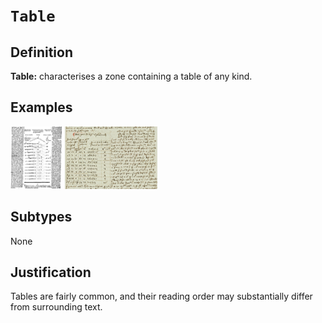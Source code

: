 # `Table`

## Definition

**Table:** characterises a zone containing a table of any kind.

## Examples

<img src="bpt6k106140h_2.JPEG" height="100px">
<img src="btv1b10027322j_f41.jpg" height="100px">

## Subtypes

None

## Justification

Tables are fairly common, and their reading order may substantially differ from surrounding text.

